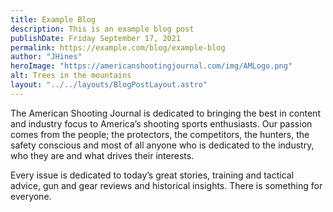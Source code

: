 ```yaml
---
title: Example Blog
description: This is an example blog post
publishDate: Friday September 17, 2021
permalink: https://example.com/blog/example-blog
author: "JHines"
heroImage: "https://americanshootingjournal.com/img/AMLogo.png"
alt: Trees in the mountains
layout: "../../layouts/BlogPostLayout.astro"
---
```


The American Shooting Journal is dedicated to bringing the best in content and industry focus to America’s shooting sports enthusiasts. Our passion comes from the people; the protectors, the competitors, the hunters, the safety conscious and most of all anyone who is dedicated to the industry, who they are and what drives their interests.

Every issue is dedicated to today’s great stories, training and tactical advice, gun and gear reviews and historical insights. There is something for everyone.
